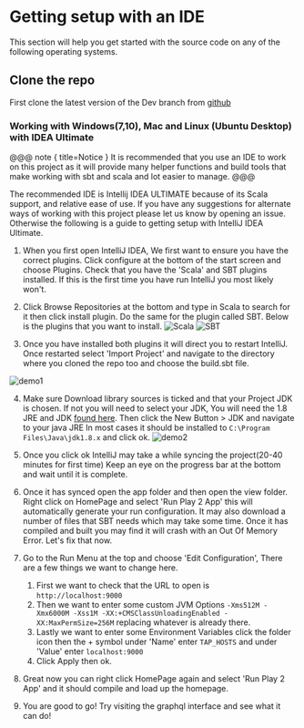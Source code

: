 # Getting setup with an IDE

This section will help you get started with the source code on any of the following operating systems.

## Clone the repo
First clone the latest version of the Dev branch from [github](https://github.com/infosci-qut/tap/tree/develop)

### Working with Windows(7,10), Mac and Linux (Ubuntu Desktop) with IDEA Ultimate

@@@ note { title=Notice }
It is recommended that you use an IDE to work on this project as it will provide many helper functions and build tools that make working with sbt and scala and lot easier to manage.
@@@ 

The recommended IDE is Intellij IDEA ULTIMATE because of its Scala support, and relative ease
of use. If you have any suggestions for alternate ways of working with this project please let us know by opening an issue. Otherwise the following is a guide to getting setup with IntelliJ IDEA Ultimate.

1. When you first open IntelliJ IDEA, We first want to ensure you have the correct plugins. Click configure at the bottom of the start screen and choose Plugins.
 Check that you have the 'Scala' and SBT plugins installed. If this is the first time you have run IntelliJ you most likely won't.
 
2. Click Browse Repositories at the bottom and type in Scala to search for it then click install plugin. Do the same for the plugin called SBT.
Below is the plugins that you want to install.
![Scala](https://i.imgur.com/pKYUqRh.png)
![SBT](https://i.imgur.com/8jUHUYf.png)
 
3. Once you have installed both plugins it will direct you to restart IntelliJ. Once restarted select 'Import Project' and navigate to the directory where you cloned the repo too and choose the build.sbt file.

![demo1](https://i.imgur.com/bk03ddL.png)

4. Make sure Download library sources is ticked and that your Project JDK is chosen. If not you will need to select your JDK, You will need the 1.8 JRE and JDK [found here](http://www.oracle.com/technetwork/java/javase/downloads/jdk8-downloads-2133151.html). Then click the New Button > JDK and navigate to your java JRE
In most cases it should be installed to `C:\Program Files\Java\jdk1.8.x` and click ok.
![demo2](https://i.imgur.com/RUToHjc.png)

5. Once you click ok IntelliJ may take a while syncing the project(20-40 minutes for first time) Keep an eye on the progress bar at the bottom and wait until it is complete.

6. Once it has synced open the app folder and then open the view folder. Right click on HomePage and select 'Run Play 2 App' this will automatically generate your run configuration. It may also download a number of files that SBT needs which may take some time.
Once it has compiled and built you may find it will crash with an Out Of Memory Error. Let's fix that now.

7. Go to the Run Menu at the top and choose 'Edit Configuration', There are a few things we want to change here.
    1. First we want to check that the URL to open is `http://localhost:9000`
    2. Then we want to enter some custom JVM Options `-Xms512M -Xmx6000M -Xss1M -XX:+CMSClassUnloadingEnabled -XX:MaxPermSize=256M` replacing whatever is already there.
    3. Lastly we want to enter some Environment Variables click the folder icon then the + symbol under 'Name' enter `TAP_HOSTS` and under 'Value' enter `localhost:9000`
    4. Click Apply then ok.
    
8. Great now you can right click HomePage again and select 'Run Play 2 App' and it should compile and load up the homepage. 

9. You are good to go! Try visiting the graphql interface and see what it can do!
